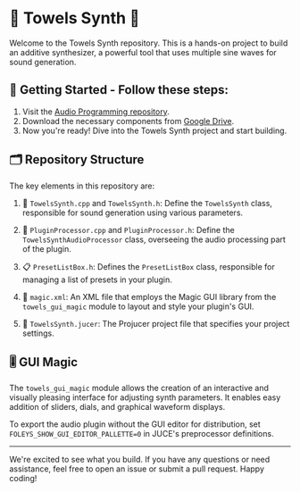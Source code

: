 # 🎹 Towels Synth 🎵

Welcome to the Towels Synth repository. This is a hands-on project to build an additive synthesizer, a powerful tool that uses multiple sine waves for sound generation.

## 🚀 Getting Started - Follow these steps:

1. Visit the [Audio Programming repository](https://github.com/towelWet/Audio-Programming).
2. Download the necessary components from [Google Drive](https://drive.google.com/drive/folders/1UHS2dEdoqs9llrbmAJpZKOx0uynsae-M?usp=sharing).
3. Now you're ready! Dive into the Towels Synth project and start building.

## 🗂️ Repository Structure

The key elements in this repository are:

1. 🎼 `TowelsSynth.cpp` and `TowelsSynth.h`: Define the `TowelsSynth` class, responsible for sound generation using various parameters.
   
2. 🧠 `PluginProcessor.cpp` and `PluginProcessor.h`: Define the `TowelsSynthAudioProcessor` class, overseeing the audio processing part of the plugin.
   
3. 📋 `PresetListBox.h`: Defines the `PresetListBox` class, responsible for managing a list of presets in your plugin.
   
4. 📐 `magic.xml`: An XML file that employs the Magic GUI library from the `towels_gui_magic` module to layout and style your plugin's GUI.
   
5. 📝 `TowelsSynth.jucer`: The Projucer project file that specifies your project settings.

## 🎚️ GUI Magic

The `towels_gui_magic` module allows the creation of an interactive and visually pleasing interface for adjusting synth parameters. It enables easy addition of sliders, dials, and graphical waveform displays.

To export the audio plugin without the GUI editor for distribution, set `FOLEYS_SHOW_GUI_EDITOR_PALLETTE=0` in JUCE's preprocessor definitions.

---

We're excited to see what you build. If you have any questions or need assistance, feel free to open an issue or submit a pull request. Happy coding!
